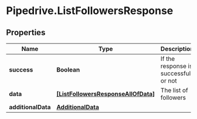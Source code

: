 # Pipedrive.ListFollowersResponse

## Properties

Name | Type | Description | Notes
------------ | ------------- | ------------- | -------------
**success** | **Boolean** | If the response is successful or not | [optional] 
**data** | [**[ListFollowersResponseAllOfData]**](ListFollowersResponseAllOfData.md) | The list of followers | [optional] 
**additionalData** | [**AdditionalData**](AdditionalData.md) |  | [optional] 


